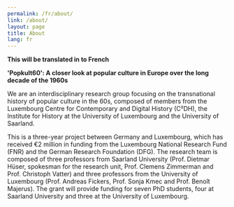 ```yaml
---
permalink: /fr/about/
link: /about/
layout: page
title: About
lang: fr
---
```

**This will be translated in to French**

**'Popkult60': A closer look at popular culture in Europe over the long decade of the 1960s**

We are an interdisciplinary research group focusing on the transnational history of popular culture in the 60s, composed of members from the Luxembourg Centre for Contemporary and Digital History (C²DH), the Institute for History at the University of Luxembourg and the University of Saarland.

This is a three-year project between Germany and Luxembourg, which has received €2 million in funding from the Luxembourg National Research Fund (FNR) and the German Research Foundation (DFG). The research team is composed of three professors from Saarland University (Prof. Dietmar Hüser, spokesman for the research unit, Prof. Clemens Zimmerman and Prof. Christoph Vatter) and three professors from the University of Luxembourg (Prof. Andreas Fickers, Prof. Sonja Kmec and Prof. Benoît Majerus). The grant will provide funding for seven PhD students, four at Saarland University and three at the University of Luxembourg.
